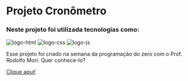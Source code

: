 <h1>Projeto Cronômetro</h1>

<h3>Neste projeto foi utilizada tecnologias como:</h3>

<img src="https://img.shields.io/badge/HTML5-E34F26?style=for-the-badge&logo=html5&logoColor=white" alt="logo-html">
<img src="https://img.shields.io/badge/CSS3-1572B6?style=for-the-badge&logo=css3&logoColor=white" alt="logo-css">
<img src="https://img.shields.io/badge/JavaScript-F7DF1E?style=for-the-badge&logo=javascript&logoColor=black" alt="logo-js">

<p>Esse projeto foi criado na semana da programação do zero com o Prof. Rodolfo Mori. Quer conhece-lo?</p>
<a href="https://www.instagram.com/rodolfomorii/"> Clique aqui!
